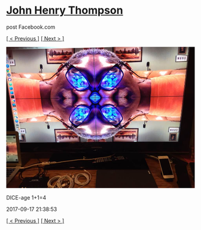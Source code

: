 # [John Henry Thompson](../README.md)
post Facebook.com

[[ < Previous ]](2017-09-17-2.md) [[ Next > ]](2017-09-17-4.md)

[![](../media/2017-09-17/Timeline-Photos-DICE-age-1-1-4.jpg)](../README.md)

DICE-age 1+1=4

2017-09-17 21:38:53

[[ < Previous ]](2017-09-17-2.md) [[ Next > ]](2017-09-17-4.md)